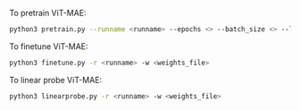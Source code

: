 To pretrain ViT-MAE:

```bash
python3 pretrain.py --runname <runname> --epochs <> --batch_size <> --lr <> --mask <masking> --encoder_depth <> --encoder_dim <> --enc_heads <> decoder_depth <> --decoder_dim <> --dec_heads <>
```

To finetune ViT-MAE:

```bash
python3 finetune.py -r <runname> -w <weights_file>
```

To linear probe ViT-MAE:

```bash
python3 linearprobe.py -r <runname> -w <weights_file>
```
